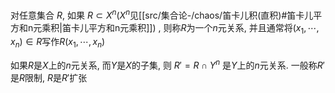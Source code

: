 

对任意集合 $R$, 如果 $R\subset X^{n}$($X^{n}$见[[src/集合论-/chaos/笛卡儿积(直积)#笛卡儿平方和n元乘积|笛卡儿平方和n元乘积]]) , 则称$R$为一个$n$元关系, 并且通常将$(x_{1},\cdots,x_{n})\in R$写作$R(x_{1},\cdots,x_{n})$



如果$R$是$X$上的$n$元关系, 而$Y$是$X$的子集, 则 $R'=R\cap Y^{n}$ 是$Y$上的$n$元关系. 
一般称$R'$是$R$限制, $R$是$R'$扩张
